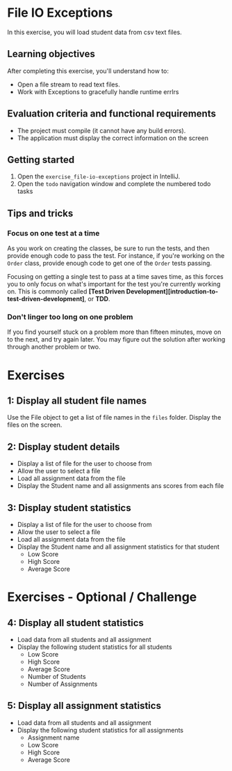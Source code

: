 # File IO Exceptions

In this exercise, you will load student data from csv text files.

## Learning objectives

After completing this exercise, you'll understand how to:

* Open a file stream to read text files.
* Work with Exceptions to gracefully handle runtime errlrs

## Evaluation criteria and functional requirements

* The project must compile (it cannot have any build errors).
* The application must display the correct information on the screen

## Getting started

1. Open the `exercise_file-io-exceptions` project in IntelliJ.
2. Open the `todo` navigation window and complete the numbered todo tasks

## Tips and tricks

### Focus on one test at a time

As you work on creating the classes, be sure to run the tests, and then provide enough code to pass the test. For instance, if you're working on the `Order` class, provide enough code to get one of the `Order` tests passing.

Focusing on getting a single test to pass at a time saves time, as this forces you to only focus on what's important for the test you're currently working on. This is commonly called **[Test Driven Development][introduction-to-test-driven-development]**, or **TDD**.

### Don't linger too long on one problem

If you find yourself stuck on a problem more than fifteen minutes, move on to the next, and try again later. You may figure out the solution after working through another problem or two.

# Exercises

## 1: Display all student file names

Use the File object to get a list of file names in the `files` folder. 
Display the files on the screen.

## 2: Display student details

* Display a list of file for the user to choose from
* Allow the user to select a file
* Load all assignment data from the file
* Display the Student name and all assignments ans scores from each file

## 3: Display student statistics

* Display a list of file for the user to choose from
* Allow the user to select a file
* Load all assignment data from the file
* Display the Student name and all assignment statistics for that student
  * Low Score
  * High Score
  * Average Score

# Exercises - Optional / Challenge

## 4: Display all student statistics

* Load data from all students and all assignment 
* Display the following student statistics for all students
    * Low Score
    * High Score
    * Average Score
    * Number of Students
    * Number of Assignments

## 5: Display all assignment statistics

* Load data from all students and all assignment
* Display the following student statistics for all assignments
    * Assignment name
    * Low Score
    * High Score
    * Average Score


